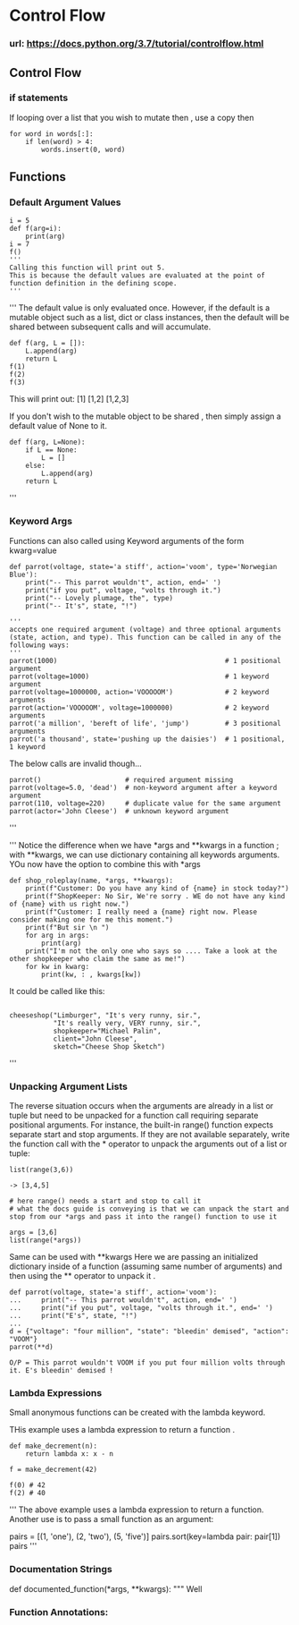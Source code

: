 # Control Flow
### url: https://docs.python.org/3.7/tutorial/controlflow.html


## Control Flow

### if statements

If looping over a list that you wish to mutate then , use a copy then

```
for word in words[:]:
    if len(word) > 4:
        words.insert(0, word)
```


## Functions

### Default Argument Values
```
i = 5
def f(arg=i):
    print(arg) 
i = 7
f() 
'''
Calling this function will print out 5.
This is because the default values are evaluated at the point of function definition in the defining scope.
'''
```

'''
The default value is only evaluated once. However, if the default is a mutable object such as a list, dict or class instances, then the default will be shared between subsequent calls and will accumulate.
```
def f(arg, L = []):
    L.append(arg)
    return L
f(1)
f(2)
f(3)
```
This will print out:
    [1]
    [1,2]
    [1,2,3]


If you don't wish to the mutable object to be shared , then simply assign a default value of None to it.

```
def f(arg, L=None):
    if L == None:
        L = []
    else:
        L.append(arg)
    return L
```
'''

### Keyword Args

Functions can also called using Keyword arguments of the form kwarg=value 

```
def parrot(voltage, state='a stiff', action='voom', type='Norwegian Blue'):
    print("-- This parrot wouldn't", action, end=' ')
    print("if you put", voltage, "volts through it.")
    print("-- Lovely plumage, the", type)
    print("-- It's", state, "!")

'''
accepts one required argument (voltage) and three optional arguments (state, action, and type). This function can be called in any of the following ways:
'''
parrot(1000)                                          # 1 positional argument
parrot(voltage=1000)                                  # 1 keyword argument
parrot(voltage=1000000, action='VOOOOOM')             # 2 keyword arguments
parrot(action='VOOOOOM', voltage=1000000)             # 2 keyword arguments
parrot('a million', 'bereft of life', 'jump')         # 3 positional arguments
parrot('a thousand', state='pushing up the daisies')  # 1 positional, 1 keyword
```

The below calls are invalid though...
```
parrot()                     # required argument missing
parrot(voltage=5.0, 'dead')  # non-keyword argument after a keyword argument
parrot(110, voltage=220)     # duplicate value for the same argument
parrot(actor='John Cleese')  # unknown keyword argument
```

'''

'''
Notice the difference when we have *args and **kwargs in a function ; with **kwargs, we can use dictionary containing all 
keywords arguments.
YOu now have the option to combine this with *args 
```
def shop_roleplay(name, *args, **kwargs):
    print(f"Customer: Do you have any kind of {name} in stock today?")
    print(f"ShopKeeper: No Sir, We're sorry . WE do not have any kind of {name} with us right now.")
    print(f"Customer: I really need a {name} right now. Please consider making one for me this moment.")
    print(f"But sir \n ")
    for arg in args:
        print(arg)
    print("I'm not the only one who says so .... Take a look at the other shopkeeper who claim the same as me!")
    for kw in kwarg:
        print(kw, : , kwargs[kw])
```


It could be called like this:

```

cheeseshop("Limburger", "It's very runny, sir.",
           "It's really very, VERY runny, sir.",
           shopkeeper="Michael Palin",
           client="John Cleese",
           sketch="Cheese Shop Sketch")
```
'''


### Unpacking Argument Lists
The reverse situation occurs when the arguments are already in a list or tuple but need to be unpacked for a function call requiring separate positional arguments. For instance, the built-in range() function expects separate start and stop arguments. If they are not available separately, write the function call with the * operator to unpack the arguments out of a list or tuple:

```
list(range(3,6))

-> [3,4,5]

# here range() needs a start and stop to call it 
# what the docs guide is conveying is that we can unpack the start and stop from our *args and pass it into the range() function to use it

args = [3,6]
list(range(*args))
```

Same can be used with **kwargs
Here we are passing an initialized dictionary inside of a function (assuming same number of arguments) and then using the **  operator to unpack it .

```
def parrot(voltage, state='a stiff', action='voom'):
...     print("-- This parrot wouldn't", action, end=' ')
...     print("if you put", voltage, "volts through it.", end=' ')
...     print("E's", state, "!")
...
d = {"voltage": "four million", "state": "bleedin' demised", "action": "VOOM"}
parrot(**d)

O/P = This parrot wouldn't VOOM if you put four million volts through it. E's bleedin' demised !
```


### Lambda Expressions

Small anonymous functions can be created with the lambda keyword.

THis example uses a lambda expression to return a function . 
```
def make_decrement(n):
    return lambda x: x - n

f = make_decrement(42)

f(0) # 42
f(2) # 40
```

'''
The above example uses a lambda expression to return a function. Another use is to pass a small function as an argument:

pairs = [(1, 'one'), (2, 'two'), (5, 'five')]
pairs.sort(key=lambda pair: pair[1])
pairs
'''

### Documentation Strings

def documented_function(*args, **kwargs):
    """ Well 


### Function Annotations:


